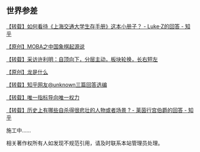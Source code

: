 ## 世界参差

[【转载】如何看待《上海交通大学生存手册》这本小册子？ - Luke·Z的回答 - 知乎](https://www.zhihu.com/question/23633140/answer/2248902148)

[【原创】MOBA之中国象棋起源说](./MOBA之中国象棋起源说.md)

[【转载】采访许利明：自顶向下，分层主动，板块轮换，长右短左](./采访许利明.md)

[【原创】龙是什么](./龙是什么.md)

[【转载】知乎网友@unknown三篇回答选编](./知乎网友\@unknown三篇回答选编.md)

[【转载】唯一指标导向唯一权力](./唯一指标导向唯一权力.md)

[【转载】历史上有哪些自杀得很悲壮的人物或者场景 ?  - 莱茵行宫伯爵的回答 - 知乎](./中外历史大规模自杀.md)

施工中……

相关著作权所有人如发现不规范引用，请及时联系本站管理员处理。